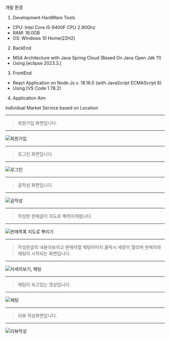 개발 환경

1. Development HardWare Tools
- CPU: Intel Core i5-9400F CPU 2.90Ghz
- RAM: 16.0GB
- OS: Windows 10 Home(22H2)
2. BackEnd
- MSA Architecture with Java Spring Cloud (Based On Java Open Jdk 11)
- Using [eclipse 2023.3.]
3. FrontEnd
- React Application on Node.Js v. 18.16.0 (with JavaScript ECMAScript 6)
- Using [VS Code 1.78.2]
4. Application Aim

Individual Market Service based on Location


---
> 회원가입 화면입니다.
> 

---

![회원가입](https://github.com/TwoJungHo/tj705Market/assets/132986801/b9ba150d-d43f-409b-8da8-ace095278717)



---
> 로그인 화면입니다.
> 

---

![로그인](https://github.com/TwoJungHo/tj705Market/assets/132986801/fd7a70ef-8313-4327-977d-c8f326a541f5)



---
> 글작성 화면입니다.
> 

---

![글작성](https://github.com/TwoJungHo/tj705Market/assets/132986801/ed13660a-1081-41c4-a7c3-1728e99c3daa)



---
> 작성한 판매글이 지도로 뿌려지게됩니다.
> 

---

![판매목록 지도로 뿌리기](https://github.com/TwoJungHo/tj705Market/assets/132986801/d8134d44-2868-4240-bb97-25fd4f6de99c)



---
> 작성한글의 내용이보이고 판매자옆 채팅이미지 클릭시 새창이 열리며 판매자와 채팅이 시작되는 화면입니다.
> 

---

![자세히보기, 채팅](https://github.com/TwoJungHo/tj705Market/assets/132986801/1d6d9171-ea05-4a00-b41c-d24431f605a4)




---
> 채팅이 되고있는 영상입니다.
> 

---

![채팅](https://github.com/TwoJungHo/tj705Market/assets/132986801/10b45080-ff1b-4f83-a482-83a3404ab0f5)





---


> 리뷰 작성화면입니다.
> 

---

![리뷰작성](https://github.com/TwoJungHo/tj705Market/assets/132986801/b5d214c0-d1c9-4ec5-afb1-c3d2ab3b0f37)
